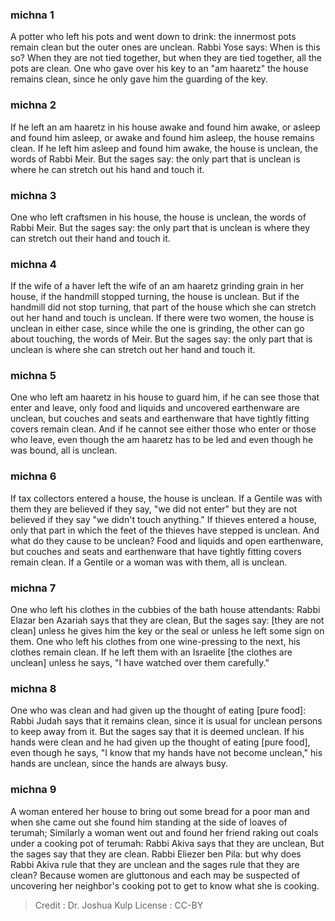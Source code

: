 
### michna 1
A potter who left his pots and went down to drink:  the innermost pots remain clean but the outer ones are unclean. Rabbi Yose says: When is this so? When they are not tied together, but when they are tied together, all the pots  are clean. One who gave over his key to an "am haaretz" the house remains clean, since he only gave him the guarding of the key.

### michna 2
If he left an am haaretz in his house awake and found him awake, or asleep and found him asleep, or awake and found him asleep, the house remains clean. If he left him asleep and found him awake, the house is unclean, the words of Rabbi Meir. But the sages say: the only part that is unclean is where he can stretch out his hand and touch it.

### michna 3
One who left craftsmen in his house, the house is unclean, the words of Rabbi Meir. But the sages say: the only part that is unclean is where they can stretch out their hand and touch it.

### michna 4
If the wife of a haver left the wife of an am haaretz grinding grain in her house, if the handmill stopped turning, the house is unclean. But if the handmill did not stop turning, that part of the house which she can stretch out her hand and touch is unclean. If there were two women, the house is unclean in either case, since while the one is grinding, the other can go about touching, the words of Meir. But the sages say: the only part that is unclean is where she can stretch out her hand and touch it.

### michna 5
One who left am haaretz in his house to guard him, if he can see those that enter and leave, only food and liquids and uncovered earthenware are unclean, but couches and seats and earthenware that have tightly fitting covers remain clean. And if he cannot see either those who enter or those who leave, even though the am haaretz has to be led and even though he was bound, all is unclean.

### michna 6
If tax collectors entered a house, the house is unclean. If a Gentile was with them  they are believed if they say, "we did not enter" but they are not believed if they say "we didn't touch anything." If  thieves entered a house, only that part in which the feet of the thieves have stepped is unclean. And what do they cause to be unclean? Food and liquids and open earthenware, but couches and seats and earthenware that have tightly fitting covers remain clean. If a Gentile or a woman was with them, all is unclean.

### michna 7
One who left his clothes in the cubbies of the bath house attendants: Rabbi Elazar ben Azariah says that they are clean, But the sages say: [they are not clean] unless he gives him the key or the seal or unless he left some sign on them. One who left   his clothes from one wine-pressing to the next, his clothes remain clean. If he left them with an Israelite [the clothes are unclean] unless he says, "I have watched over them carefully."

### michna 8
One who was clean and had given up the thought of eating [pure food]: Rabbi Judah says that it remains clean, since it is usual for unclean persons to keep away from it. But the sages say that it is deemed unclean. If his hands were clean and he had given up the thought of eating [pure food], even though he says, "I know that my hands have not become unclean," his hands are unclean, since the hands are always busy.

### michna 9
A woman entered her house to bring out some bread for a poor man and when she came out she found him standing at the side of loaves of terumah; Similarly a woman went out and found her friend raking out coals under a cooking pot of terumah: Rabbi Akiva says that they are unclean, But the sages say that they are clean. Rabbi Eliezer ben Pila: but why does Rabbi Akiva rule that they are unclean and the sages rule that they are clean? Because women are gluttonous and each may be suspected of uncovering her neighbor's cooking pot to get to know what she is cooking.

>Credit : Dr. Joshua Kulp
>License : CC-BY